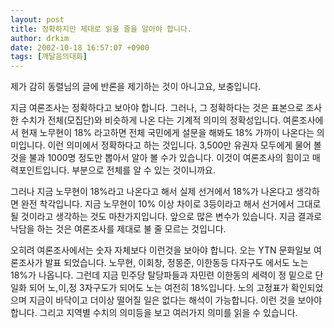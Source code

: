 ```yaml
---
layout: post
title: 정확하지만 제대로 읽을 줄을 알아야 합니다.
author: drkim
date: 2002-10-18 16:57:07 +0900
tags: [깨달음의대화]
---
```

제가 감히 동렬님의 글에 반론을 제기하는 것이 아니고요, 보충입니다.
  

  
지금 여론조사는 정확하다고 보아야 합니다. 그러나, 그 정확하다는 것은 표본으로 조사한 수치가 전체(모집단)와 비슷하게 나온 다는 기계적 의미의 정확성입니다. 여론조사에서 현재 노무현이 18% 라고하면 전체 국민에게 설문을 해봐도 18% 가까이 나온다는 의미입니다. 이런 의미에서 정확하다고 하는 것입니다. 3,500만 유권자 모두에게 물어 볼 것을 불과 1000명 정도만 뽑아서 알아 볼 수가 있습니다. 이것이 여론조사의 힘이고 매력포인트입니다. 부분으로 전체를 알 수 있는 것이니까요.
  

  
그러나 지금 노무현이 18%라고 나온다고 해서 실제 선거에서 18%가 나온다고 생각하면 완전 착각입니다. 지금 노무현이 10% 이상 차이로 3등이라고 해서 선거에서 그대로 될 것이라고 생각하는 것도 마찬가지입니다. 앞으로 많은 변수가 있습니다. 지금 결과로 낙담을 하는 것은 여론조사를 제대로 불 줄 모르는 것입니다.
  

  
오히려 여론조사에서는 숫자 자체보다 이런것을 보아야 합니다. 오는 YTN 문화일보 여론조사가 발표 되었습니다. 노무현, 이회창, 정몽준, 이한동등 다자구도 에서도 노는 18%가 나옵니다. 그런데 지금 민주당 탈당파들과 자민련 이한동의 세력이 정 밑으로 단일화 되어 노,이,정 3자구도가 되어도 노는 여전히 18%입니다. 노의 고정표가 확인되었으며 지금이 바닥이고 더이상 떨어질 일은 없다는 해석이 가능합니다. 이런 것을 보아야 합니다. 그리고 지역별 수치의 의미등을 보고 여러가지 의미를 읽을 수 있습니다.